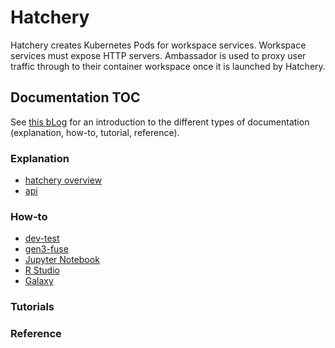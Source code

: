 # Hatchery

Hatchery creates Kubernetes Pods for workspace services. Workspace services must expose HTTP servers. Ambassador is used to proxy user traffic through to their container workspace once it is launched by Hatchery.

## Documentation TOC

See [this bLog](https://www.divio.com/blog/documentation/) for an introduction to the different types of documentation (explanation, how-to, tutorial, reference).

### Explanation
* [hatchery overview](doc/explain/hatcheryOverview.md)
* [api](doc/explain/hatcheryApi.md)

### How-to
* [dev-test](doc/howto/devTest.md)
* [gen3-fuse](doc/howto/fuseSidecar.md)
* [Jupyter Notebook](doc/howto/jupyterNotebook.md)
* [R Studio](doc/howto/rStudio.md)
* [Galaxy](doc/howto/galaxy.md)

### Tutorials

### Reference


